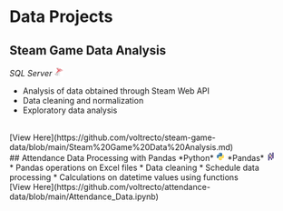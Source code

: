# Data Projects

## Steam Game Data Analysis

*SQL Server*
<img src="/assets/img/sqlserver.png" width="16" height="16">
<br/>
* Analysis of data obtained through Steam Web API
* Data cleaning and normalization
* Exploratory data analysis
</li>
<br/>[View Here](https://github.com/voltrecto/steam-game-data/blob/main/Steam%20Game%20Data%20Analysis.md)
<br/>
## Attendance Data Processing with Pandas
*Python*
<img src="/assets/img/python.png" width="16" height="16"> *Pandas*
<img src="/assets/img/pandas.png" width="16" height="16">
<br/>
* Pandas operations on Excel files
* Data cleaning
* Schedule data processing
* Calculations on datetime values using functions
<br/>[View Here](https://github.com/voltrecto/attendance-data/blob/main/Attendance_Data.ipynb)
